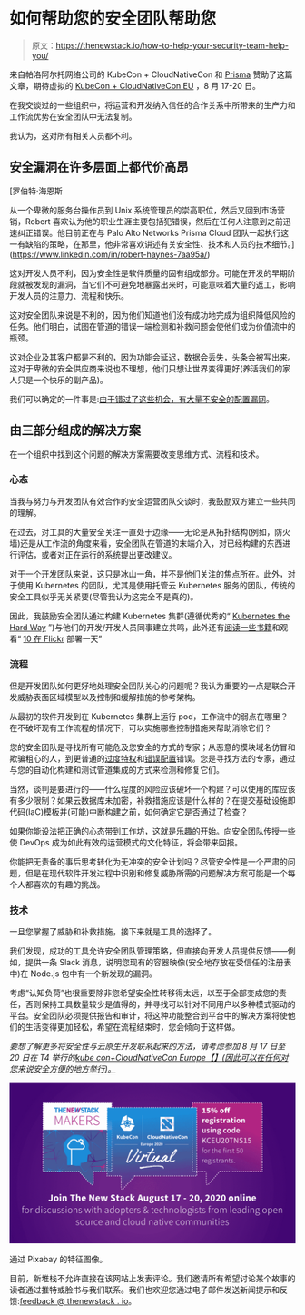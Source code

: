# 如何帮助您的安全团队帮助您

> 原文：<https://thenewstack.io/how-to-help-your-security-team-help-you/>

来自帕洛阿尔托网络公司的 KubeCon + CloudNativeCon 和 [Prisma](https://www.paloaltonetworks.com/prisma/cloud) 赞助了这篇文章，期待虚拟的 [KubeCon + CloudNativeCon EU](https://events.linuxfoundation.org/kubecon-cloudnativecon-europe/) ，8 月 17-20 日。

在我交谈过的一些组织中，将运营和开发纳入信任的合作关系中所带来的生产力和工作流优势在安全团队中无法复制。

我认为，这对所有相关人员都不利。

## 安全漏洞在许多层面上都代价高昂

 [罗伯特·海恩斯

从一个卑微的服务台操作员到 Unix 系统管理员的崇高职位，然后又回到市场营销，Robert 喜欢认为他的职业生涯主要包括犯错误，然后在任何人注意到之前迅速纠正错误。他目前正在与 Palo Alto Networks Prisma Cloud 团队一起执行这一有缺陷的策略，在那里，他非常喜欢讲述有关安全性、技术和人员的技术细节。](https://www.linkedin.com/in/robert-haynes-7aa95a/) 

这对开发人员不利，因为安全性是软件质量的固有组成部分。可能在开发的早期阶段就被发现的漏洞，当它们不可避免地暴露出来时，可能意味着大量的返工，影响开发人员的注意力、流程和快乐。

这对安全团队来说是不利的，因为他们知道他们没有成功地完成为组织降低风险的任务。他们明白，试图在管道的错误一端检测和补救问题会使他们成为价值流中的瓶颈。

这对企业及其客户都是不利的，因为功能会延迟，数据会丢失，头条会被写出来。这对于卑微的安全供应商来说也不理想，他们只想让世界变得更好(养活我们的家人只是一个快乐的副产品)。

我们可以确定的一件事是:[由于错过了这些机会，有大量不安全的配置漏网](https://unit42.paloaltonetworks.com/cloud-threat-report-intro/)。

## 由三部分组成的解决方案

在一个组织中找到这个问题的解决方案需要改变思维方式、流程和技术。

### **心态**

当我与努力与开发团队有效合作的安全运营团队交谈时，我鼓励双方建立一些共同的理解。

在过去，对工具的大量安全关注一直处于边缘——无论是从拓扑结构(例如，防火墙)还是从工作流的角度来看，安全团队在管道的末端介入，对已经构建的东西进行评估，或者对正在运行的系统提出更改建议。

对于一个开发团队来说，这只是冰山一角，并不是他们关注的焦点所在。此外，对于使用 Kubernetes 的团队，尤其是使用托管云 Kubernetes 服务的团队，传统的安全工具似乎无关紧要(尽管我认为这完全不是真的)。

因此，我鼓励安全团队通过构建 Kubernetes 集群(遵循优秀的“ [Kubernetes the Hard Way](https://github.com/kelseyhightower/kubernetes-the-hard-way) ”)与他们的开发/开发人员同事建立共鸣，此外还有[阅读一些书籍](https://itrevolution.com/the-unicorn-project/)和观看“ [10 在 Flickr](https://www.youtube.com/watch?v=LdOe18KhtT4) 部署一天”

### **流程**

但是开发团队如何更好地处理安全团队关心的问题呢？我认为重要的一点是联合开发威胁表面区域模型以及控制和缓解措施的参考架构。

从最初的软件开发到在 Kubernetes 集群上运行 pod，工作流中的弱点在哪里？在不破坏现有工作流程的情况下，可以实施哪些控制措施来帮助消除它们？

您的安全团队是寻找所有可能危及您安全的方式的专家；从恶意的模块域名仿冒和欺骗粗心的人，到更普通的[过度特权](https://unit42.paloaltonetworks.com/non-root-containers-kubernetes-cve-2019-11245-care/)和[错误配置](https://unit42.paloaltonetworks.com/github-data-exposed/)错误。您是寻找方法的专家，通过与您的自动化构建和测试管道集成的方式来检测和修复它们。

当然，谈判是要进行的——什么程度的风险应该破坏一个构建？可以使用的库应该有多少限制？如果云数据库未加密，补救措施应该是什么样的？在提交基础设施即代码(IaC)模板并(可能)中断构建之前，如何确定它是否通过了检查？

如果你能设法把正确的心态带到工作坊，这就是乐趣的开始。向安全团队传授一些使 DevOps 成为如此有效的运营模式的文化特征，将会带来回报。

你能把无责备的事后思考转化为无冲突的安全计划吗？尽管安全性是一个严肃的问题，但是在现代软件开发过程中识别和修复威胁所需的问题解决方案可能是一个每个人都喜欢的有趣的挑战。

### **技术**

一旦您掌握了威胁和补救措施，接下来就是工具的选择了。

我们发现，成功的工具允许安全团队管理策略，但直接向开发人员提供反馈——例如，提供一条 Slack 消息，说明您现有的容器映像(安全地存放在受信任的注册表中)在 Node.js 包中有一个新发现的漏洞。

考虑“认知负荷”也很重要除非您希望安全性转移得太远，以至于全部变成您的责任，否则保持工具数量较少是值得的，并寻找可以针对不同用户以多种模式驱动的平台。安全团队必须提供报告和审计，将这种功能整合到平台中的解决方案将使他们的生活变得更加轻松，希望在流程结束时，您会倾向于这样做。

*要想了解更多将安全性与云原生开发联系起来的方法，请考虑参加 8 月 17 日至 20 日在 T4 举行的[kube con+CloudNativeCon Europe【】(因此可以在任何对您来说安全方便的地方举行)。](https://events.linuxfoundation.org/kubecon-cloudnativecon-europe/)*

[![](img/75815f6c9d934e86ec6fa33b77909e39.png)](https://events.linuxfoundation.org/kubecon-cloudnativecon-europe/)

通过 Pixabay 的特征图像。

目前，新堆栈不允许直接在该网站上发表评论。我们邀请所有希望讨论某个故事的读者通过推特或脸书与我们联系。我们也欢迎您通过电子邮件发送新闻提示和反馈:[feedback @ thenewstack . io](mailto:feedback@thenewstack.io)。

<svg xmlns:xlink="http://www.w3.org/1999/xlink" viewBox="0 0 68 31" version="1.1"><title>Group</title> <desc>Created with Sketch.</desc></svg>